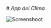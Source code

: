 <em aling="center"># App del Clima</em>

![Screenshoot](https://github.com/gonzaSala/climaAppBase/assets/142761579/681b2f15-c5bd-409c-9e4c-be86a01f9af8)
